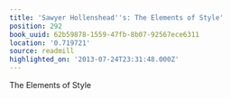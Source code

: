 ```yaml
---
title: 'Sawyer Hollenshead''s: The Elements of Style'
position: 292
book_uuid: 62b59878-1559-47fb-8b07-92567ece6311
location: '0.719721'
source: readmill
highlighted_on: '2013-07-24T23:31:48.000Z'
---
```


The Elements of Style